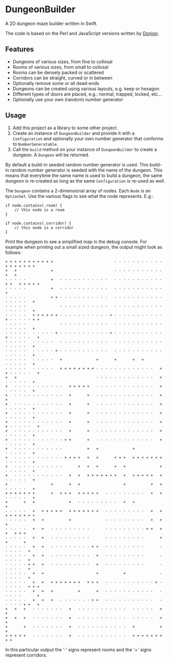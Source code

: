 #  DungeonBuilder

A 2D dungeon maze builder written in Swift.

The code is based on the Perl and JavaScript versions written by [Donjon](https://donjon.bin.sh).

## Features

- Dungeons of various sizes, from fine to collosal
- Rooms of various sizes, from small to collosal
- Rooms can be densely packed or scattered
- Corridors can be straight, curved or in between
- Optionally remove some or all dead-ends
- Dungeons can be created using various layouts, e.g. keep or hexagon
- Different types of doors are placed, e.g.: normal, trapped, locked, etc...
- Optionally use your own (random) number generator

## Usage

1. Add this project as a library to some other project.
2. Create an instance of `DungeonBuilder` and provide it with a `Configuration` and optionally your own number generator that conforms to `NumberGeneratable`.
3. Call the `build` method on your instance of `DungeonBuilder` to create a dungeon. A `Dungeon` will be returned.

By default a build-in seeded random number generator is used. This build-in random number generator is seeded with the name of the dungeon. This means that everytime the same name is used to build a dungeon, the same dungeon is re-created as long as the same `Configuration` is re-used as well.   

The `Dungeon` contains a 2-dimensional array of nodes. Each `Node` is an `OptionSet`. Use the various flags to see what the node represents.  E.g.: 

    if node.contains(.room) {
        // this node is a room
    } 
    
    if node.contains(.corridor) {
        // this node is a corridor
    }

Print the dungeon to see a simplified map in the debug console. For example when printing out a small sized dungeon, the output might look as follows:

    + + + + + + + + + + +                           · · · · · · · · · · ·   + + + + + + +  
    +   +               +                           · · · · · · · · · · ·   +   +          
    · · · · ·           +   · · · · · · · · · · ·   · · · · · · · · · · · + +   + + + + +  
    · · · · ·           +   · · · · · · · · · · ·   · · · · · · · · · · ·               +  
    · · · · ·           + + · · · · · · · · · · ·   · · · · · · · · · · ·   · · · · ·   +  
    · · · · ·               · · · · · · · · · · ·   · · · · · · · · · · ·   · · · · ·   +  
    · · · · ·   + + + + + + · · · · · · · · · · · + · · · · · · · · · · · + · · · · · + +  
    · · · · ·               · · · · · · · · · · ·   · · · · · · · · · · ·   · · · · ·   +  
    · · · · ·   · · · · · + · · · · · · · · · · · + · · · · · · · · · · · + · · · · ·   +  
    · · · · ·   · · · · ·   · · · · · · · · · · ·   · · · · · · · · · · ·   · · · · ·   +  
    · · · · ·   · · · · · + · · · · · · · · · · ·   · · · · · · · · · · ·   · · · · ·   +  
    · · · · ·   · · · · ·   +               +       +       +   +           · · · · ·   +  
    · · · · ·   · · · · ·   + + + + + + + + · · · · · · · · · · · · ·   + + · · · · ·   +  
    +   +                                   · · · · · · · · · · · · ·   +   · · · · ·   +  
    +   · · · · · · · · · · ·   + + + + +   · · · · · · · · · · · · ·   +   · · · · ·   +  
    +   · · · · · · · · · · ·   +       +   · · · · · · · · · · · · ·   +               +  
    +   · · · · · · · · · · ·   +       +   · · · · · · · · · · · · ·   +   · · · · ·   +  
    +   · · · · · · · · · · ·   +       +   · · · · · · · · · · · · ·   +   · · · · ·   +  
    +   · · · · · · · · · · ·   +       +   · · · · · · · · · · · · ·   + + · · · · ·   +  
    +   · · · · · · · · · · ·   +       +   · · · · · · · · · · · · ·   +   · · · · ·   +  
    +   · · · · · · · · · · · + +       +   · · · · · · · · · · · · ·   +   · · · · ·   +  
    +   · · · · · · · · · · ·           +   +               +               · · · · ·   +  
    +   · · · · · · · · · · · + + + +   +   +       + + +   + + + + + + +   · · · · ·   +  
    +   · · · · · · · · · · ·       +   +   +       +   +               +   · · · · ·   +  
    +   · · · · · · · · · · ·   +   +   + + + + + + +   +   + + + + +   +   · · · · ·   +  
    +                   +       +   +                   +           +   +   · · · · ·   +  
    + + + + + + +       +   + + +   + + + + +   · · · · · · · · ·   +   +   · · · · ·   +  
    +       +   +               +   · · · · · · · · ·   +   +               +  
    · · · · ·   +   + + + + +   + + + + + + +   · · · · · · · · ·   +   +   + + + + + + +  
    · · · · ·   +   +           +               · · · · · · · · ·   +   +   +              
    · · · · ·   +   +   · · · · · · · · ·       · · · · · · · · · + +   +   +   + + +      
    · · · · ·   +   +   · · · · · · · · ·       · · · · · · · · ·       +   +       +      
    · · · · ·   +   +   · · · · · · · · · + +   · · · · · · · · ·       · · · · ·   +      
    · · · · ·   +   +   · · · · · · · · ·   +   · · · · · · · · ·       · · · · ·   +      
    · · · · · + +   +   · · · · · · · · ·   +   · · · · · · · · ·       · · · · ·   +      
    · · · · ·   +   +                       +           +               · · · · ·   +      
    · · · · ·   +   +   + + + + + + +   + + +   · · · · · · · · · · · + · · · · ·   + + +  
    · · · · ·   +   +   +           +       +   · · · · · · · · · · ·   · · · · ·       +  
    · · · · ·   +   +   +   · · · · · · · + +   · · · · · · · · · · ·   · · · · · + +   +  
    +   +   +   · · · · · · ·   +   · · · · · · · · · · ·   · · · · ·   +   +  
    +   +   +   · · · · · · ·   +   · · · · · · · · · · ·   · · · · ·   +   +  
    +       +   · · · · · · ·   +   · · · · · · · · · · ·   +           +   +  
    + + + + +   · · · · · · ·   +   · · · · · · · · · · ·   + + + + + + + + +  

In this particular output the '·' signs represent rooms and the '+' signs represent corridors.   
